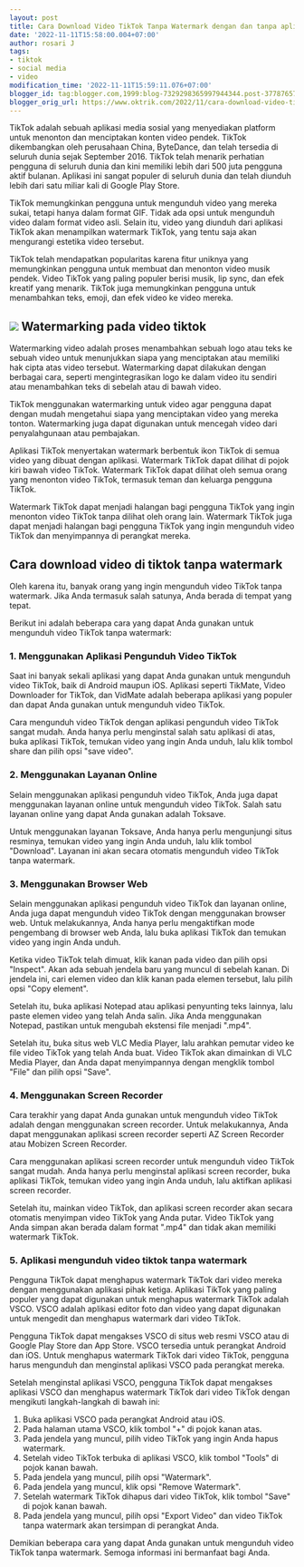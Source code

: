```yaml
---
layout: post
title: Cara Download Video TikTok Tanpa Watermark dengan dan tanpa aplikasi tambahan
date: '2022-11-11T15:58:00.004+07:00'
author: rosari J
tags:
- tiktok
- social media
- video
modification_time: '2022-11-11T15:59:11.076+07:00'
blogger_id: tag:blogger.com,1999:blog-7329298365997944344.post-377876576361843950
blogger_orig_url: https://www.oktrik.com/2022/11/cara-download-video-tiktok-tanpa.html
---
```


TikTok adalah sebuah aplikasi media sosial yang menyediakan platform untuk menonton dan menciptakan konten video pendek. TikTok dikembangkan oleh perusahaan China, ByteDance, dan telah tersedia di seluruh dunia sejak September 2016. TikTok telah menarik perhatian pengguna di seluruh dunia dan kini memiliki lebih dari 500 juta pengguna aktif bulanan. Aplikasi ini sangat populer di seluruh dunia dan telah diunduh lebih dari satu miliar kali di Google Play Store.


TikTok memungkinkan pengguna untuk mengunduh video yang mereka sukai, tetapi hanya dalam format GIF. Tidak ada opsi untuk mengunduh video dalam format video asli. Selain itu, video yang diunduh dari aplikasi TikTok akan menampilkan watermark TikTok, yang tentu saja akan mengurangi estetika video tersebut.


TikTok telah mendapatkan popularitas karena fitur uniknya yang memungkinkan pengguna untuk membuat dan menonton video musik pendek. Video TikTok yang paling populer berisi musik, lip sync, dan efek kreatif yang menarik. TikTok juga memungkinkan pengguna untuk menambahkan teks, emoji, dan efek video ke video mereka.


[![](https://blogger.googleusercontent.com/img/b/R29vZ2xl/AVvXsEi3a_dGSAJe7jI2_VH14SbUKOpgk0reUcEOwZ9zsi6VvUoTAtjW_p4aaOqvfU3v0uOXEi48mO6fyuBhQmDP5O6PLOdxkrLbW1LjePLvs5Czcy9fR9Ypyc9HAzpASQ-nVUD88HYS9yvTFCFiJKOTqhyL6mRPp5qZnhWaIjhZClvPvVU_3j4K2-OUSjZ8ww/s400/tiktok.jpg)](https://blogger.googleusercontent.com/img/b/R29vZ2xl/AVvXsEi3a_dGSAJe7jI2_VH14SbUKOpgk0reUcEOwZ9zsi6VvUoTAtjW_p4aaOqvfU3v0uOXEi48mO6fyuBhQmDP5O6PLOdxkrLbW1LjePLvs5Czcy9fR9Ypyc9HAzpASQ-nVUD88HYS9yvTFCFiJKOTqhyL6mRPp5qZnhWaIjhZClvPvVU_3j4K2-OUSjZ8ww/s1511/tiktok.jpg)
Watermarking pada video tiktok
------------------------------


Watermarking video adalah proses menambahkan sebuah logo atau teks ke sebuah video untuk menunjukkan siapa yang menciptakan atau memiliki hak cipta atas video tersebut. Watermarking dapat dilakukan dengan berbagai cara, seperti mengintegrasikan logo ke dalam video itu sendiri atau menambahkan teks di sebelah atau di bawah video.


TikTok menggunakan watermarking untuk video agar pengguna dapat dengan mudah mengetahui siapa yang menciptakan video yang mereka tonton. Watermarking juga dapat digunakan untuk mencegah video dari penyalahgunaan atau pembajakan.


Aplikasi TikTok menyertakan watermark berbentuk ikon TikTok di semua video yang dibuat dengan aplikasi. Watermark TikTok dapat dilihat di pojok kiri bawah video TikTok. Watermark TikTok dapat dilihat oleh semua orang yang menonton video TikTok, termasuk teman dan keluarga pengguna TikTok.


Watermark TikTok dapat menjadi halangan bagi pengguna TikTok yang ingin menonton video TikTok tanpa dilihat oleh orang lain. Watermark TikTok juga dapat menjadi halangan bagi pengguna TikTok yang ingin mengunduh video TikTok dan menyimpannya di perangkat mereka.


Cara download video di tiktok tanpa watermark
---------------------------------------------


Oleh karena itu, banyak orang yang ingin mengunduh video TikTok tanpa watermark. Jika Anda termasuk salah satunya, Anda berada di tempat yang tepat.


Berikut ini adalah beberapa cara yang dapat Anda gunakan untuk mengunduh video TikTok tanpa watermark:


### 1. Menggunakan Aplikasi Pengunduh Video TikTok


Saat ini banyak sekali aplikasi yang dapat Anda gunakan untuk mengunduh video TikTok, baik di Android maupun iOS. Aplikasi seperti TikMate, Video Downloader for TikTok, dan VidMate adalah beberapa aplikasi yang populer dan dapat Anda gunakan untuk mengunduh video TikTok.


Cara mengunduh video TikTok dengan aplikasi pengunduh video TikTok sangat mudah. Anda hanya perlu menginstal salah satu aplikasi di atas, buka aplikasi TikTok, temukan video yang ingin Anda unduh, lalu klik tombol share dan pilih opsi "save video".


### 2. Menggunakan Layanan Online


Selain menggunakan aplikasi pengunduh video TikTok, Anda juga dapat menggunakan layanan online untuk mengunduh video TikTok. Salah satu layanan online yang dapat Anda gunakan adalah Toksave.


Untuk menggunakan layanan Toksave, Anda hanya perlu mengunjungi situs resminya, temukan video yang ingin Anda unduh, lalu klik tombol "Download". Layanan ini akan secara otomatis mengunduh video TikTok tanpa watermark.


### 3. Menggunakan Browser Web


Selain menggunakan aplikasi pengunduh video TikTok dan layanan online, Anda juga dapat mengunduh video TikTok dengan menggunakan browser web. Untuk melakukannya, Anda hanya perlu mengaktifkan mode pengembang di browser web Anda, lalu buka aplikasi TikTok dan temukan video yang ingin Anda unduh.


Ketika video TikTok telah dimuat, klik kanan pada video dan pilih opsi "Inspect". Akan ada sebuah jendela baru yang muncul di sebelah kanan. Di jendela ini, cari elemen video dan klik kanan pada elemen tersebut, lalu pilih opsi "Copy element".


Setelah itu, buka aplikasi Notepad atau aplikasi penyunting teks lainnya, lalu paste elemen video yang telah Anda salin. Jika Anda menggunakan Notepad, pastikan untuk mengubah ekstensi file menjadi ".mp4".


Setelah itu, buka situs web VLC Media Player, lalu arahkan pemutar video ke file video TikTok yang telah Anda buat. Video TikTok akan dimainkan di VLC Media Player, dan Anda dapat menyimpannya dengan mengklik tombol "File" dan pilih opsi "Save".


### 4. Menggunakan Screen Recorder


Cara terakhir yang dapat Anda gunakan untuk mengunduh video TikTok adalah dengan menggunakan screen recorder. Untuk melakukannya, Anda dapat menggunakan aplikasi screen recorder seperti AZ Screen Recorder atau Mobizen Screen Recorder.


Cara menggunakan aplikasi screen recorder untuk mengunduh video TikTok sangat mudah. Anda hanya perlu menginstal aplikasi screen recorder, buka aplikasi TikTok, temukan video yang ingin Anda unduh, lalu aktifkan aplikasi screen recorder.


Setelah itu, mainkan video TikTok, dan aplikasi screen recorder akan secara otomatis menyimpan video TikTok yang Anda putar. Video TikTok yang Anda simpan akan berada dalam format ".mp4" dan tidak akan memiliki watermark TikTok.


### 5. Aplikasi mengunduh video tiktok tanpa watermark


Pengguna TikTok dapat menghapus watermark TikTok dari video mereka dengan menggunakan aplikasi pihak ketiga. Aplikasi TikTok yang paling populer yang dapat digunakan untuk menghapus watermark TikTok adalah VSCO. VSCO adalah aplikasi editor foto dan video yang dapat digunakan untuk mengedit dan menghapus watermark dari video TikTok.


Pengguna TikTok dapat mengakses VSCO di situs web resmi VSCO atau di Google Play Store dan App Store. VSCO tersedia untuk perangkat Android dan iOS. Untuk menghapus watermark TikTok dari video TikTok, pengguna harus mengunduh dan menginstal aplikasi VSCO pada perangkat mereka.


Setelah menginstal aplikasi VSCO, pengguna TikTok dapat mengakses aplikasi VSCO dan menghapus watermark TikTok dari video TikTok dengan mengikuti langkah-langkah di bawah ini:


1. Buka aplikasi VSCO pada perangkat Android atau iOS.
2. Pada halaman utama VSCO, klik tombol "+" di pojok kanan atas.
3. Pada jendela yang muncul, pilih video TikTok yang ingin Anda hapus watermark.
4. Setelah video TikTok terbuka di aplikasi VSCO, klik tombol "Tools" di pojok kanan bawah.
5. Pada jendela yang muncul, pilih opsi "Watermark".
6. Pada jendela yang muncul, klik opsi "Remove Watermark".
7. Setelah watermark TikTok dihapus dari video TikTok, klik tombol "Save" di pojok kanan bawah.
8. Pada jendela yang muncul, pilih opsi "Export Video" dan video TikTok tanpa watermark akan tersimpan di perangkat Anda.


Demikian beberapa cara yang dapat Anda gunakan untuk mengunduh video TikTok tanpa watermark. Semoga informasi ini bermanfaat bagi Anda.

